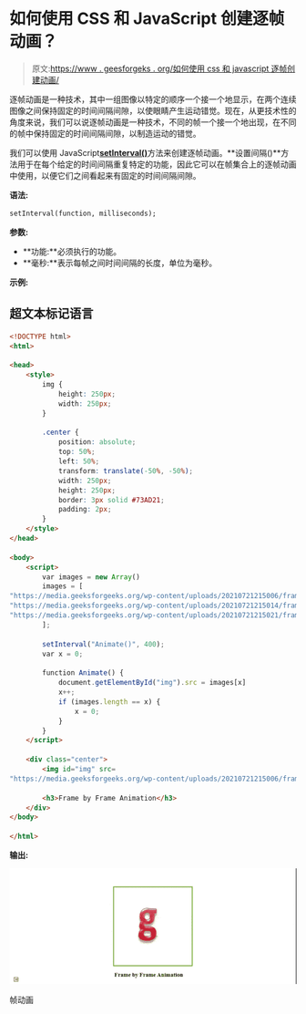 # 如何使用 CSS 和 JavaScript 创建逐帧动画？

> 原文:[https://www . geesforgeks . org/如何使用 css 和 javascript 逐帧创建动画/](https://www.geeksforgeeks.org/how-to-create-frame-by-frame-animation-using-css-and-javascript/)

逐帧动画是一种技术，其中一组图像以特定的顺序一个接一个地显示，在两个连续图像之间保持固定的时间间隔间隙，以使眼睛产生运动错觉。现在，从更技术性的角度来说，我们可以说逐帧动画是一种技术，不同的帧一个接一个地出现，在不同的帧中保持固定的时间间隔间隙，以制造运动的错觉。

我们可以使用 JavaScript[**setInterval()**](https://www.geeksforgeeks.org/java-script-settimeout-setinterval-method/)方法来创建逐帧动画。**设置间隔()**方法用于在每个给定的时间间隔重复特定的功能，因此它可以在帧集合上的逐帧动画中使用，以便它们之间看起来有固定的时间间隔间隙。

**语法:**

```html
setInterval(function, milliseconds);
```

**参数:**

*   **功能:**必须执行的功能。
*   **毫秒:**表示每帧之间时间间隔的长度，单位为毫秒。

**示例:**

## 超文本标记语言

```html
<!DOCTYPE html>
<html>

<head>
    <style>
        img {
            height: 250px;
            width: 250px;
        }

        .center {
            position: absolute;
            top: 50%;
            left: 50%;
            transform: translate(-50%, -50%);
            width: 250px;
            height: 250px;
            border: 3px solid #73AD21;
            padding: 2px;
        }
    </style>
</head>

<body>
    <script>
        var images = new Array()
        images = [
"https://media.geeksforgeeks.org/wp-content/uploads/20210721215006/frame1.PNG",
"https://media.geeksforgeeks.org/wp-content/uploads/20210721215014/frame2-200x190.PNG",
"https://media.geeksforgeeks.org/wp-content/uploads/20210721215021/frame3-200x182.PNG"
        ];

        setInterval("Animate()", 400);
        var x = 0;

        function Animate() {
            document.getElementById("img").src = images[x]
            x++;
            if (images.length == x) {
                x = 0;
            }
        }
    </script>

    <div class="center">
        <img id="img" src=
"https://media.geeksforgeeks.org/wp-content/uploads/20210721215006/frame1.PNG">

        <h3>Frame by Frame Animation</h3>
    </div>
</body>

</html>
```

**输出:**

![](img/a0a280151967100cd8507cbcfad96752.png)

帧动画